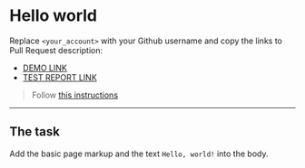 # Hello world
Replace `<your_account>` with your Github username and copy the links to Pull Request description:
- [DEMO LINK](https://yana-kotsulym.github.io/layout_hello-world/)
- [TEST REPORT LINK](https://yana-kotsulym.github.io/layout_hello-world/report/html_report/)

> Follow [this instructions](https://mate-academy.github.io/layout_task-guideline/#how-to-solve-the-layout-tasks-on-github)
___

## The task 
Add the basic page markup and the text `Hello, world!` into the body.
